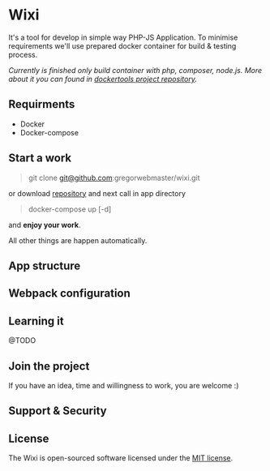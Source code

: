 # Wixi

It's a tool for develop in simple way PHP-JS Application. To minimise requirements we'll use prepared docker container for build & testing process.

_Currently is finished only build container with php, composer, node.js. More about it you can found in [dockertools project repository](https://github.com/gregorwebmaster/dockertools)._

## Requirments
* Docker
* Docker-compose

## Start a work
> git clone git@github.com:gregorwebmaster/wixi.git

or download [repository](https://github.com/gregorwebmaster/wixi) and next call in app directory
> docker-compose up [-d]

and __enjoy your work__.

All other things are happen automatically.

## App structure

## Webpack configuration

## Learning it

@TODO

## Join the project
If you have an idea, time and willingness to work, you are welcome :)

## Support & Security


## License

The Wixi is open-sourced software licensed under the [MIT license](http://opensource.org/licenses/MIT).